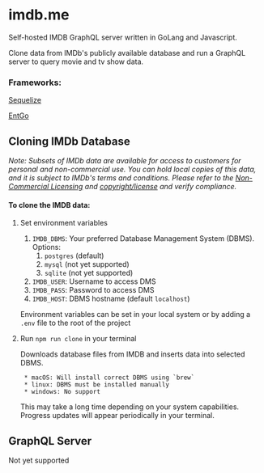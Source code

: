 # imdb.me
Self-hosted IMDB GraphQL server written in GoLang and Javascript.

Clone data from IMDb's publicly available database and run a GraphQL server to query movie and tv show data.

### Frameworks:
[Sequelize](https://sequelize.org/)

[EntGo](https://entgo.io/)

## Cloning IMDb Database

*Note: Subsets of IMDb data are available for access to customers for personal and non-commercial use. You can hold local copies of this data, and it is subject to IMDb's terms and conditions. Please refer to the [Non-Commercial Licensing](https://help.imdb.com/article/imdb/general-information/can-i-use-imdb-data-in-my-software/G5JTRESSHJBBHTGX?pf_rd_m=A2FGELUUNOQJNL&pf_rd_p=3aefe545-f8d3-4562-976a-e5eb47d1bb18&pf_rd_r=ZC52J5F9CHKFCR7VHPM8&pf_rd_s=center-1&pf_rd_t=60601&pf_rd_i=interfaces&ref_=fea_mn_lk1) and [copyright/license](http://www.imdb.com/Copyright?pf_rd_m=A2FGELUUNOQJNL&pf_rd_p=3aefe545-f8d3-4562-976a-e5eb47d1bb18&pf_rd_r=ZC52J5F9CHKFCR7VHPM8&pf_rd_s=center-1&pf_rd_t=60601&pf_rd_i=interfaces&ref_=fea_mn_lk2) and verify compliance.*

#### To clone the IMDB data:
1. Set environment variables
    1. `IMDB_DBMS`: Your preferred Database Management System (DBMS). Options:
        1. `postgres` (default)
        2. `mysql` (not yet supported)
        3. `sqlite` (not yet supported)
    2. `IMDB_USER`: Username to access DMS
    3. `IMDB_PASS`: Password to access DMS
    4. `IMDB_HOST`: DBMS hostname (default `localhost`)
    
    Environment variables can be set in your local system or by adding a `.env` file to the root of the project
    
2. Run `npm run clone` in your terminal

    Downloads database files from IMDB and inserts data into selected DBMS.
    
        * macOS: Will install correct DBMS using `brew`
        * linux: DBMS must be installed manually
        * windows: No support
        
    This may take a long time depending on your system capabilities.
    Progress updates will appear periodically in your terminal.
    
## GraphQL Server
Not yet supported
